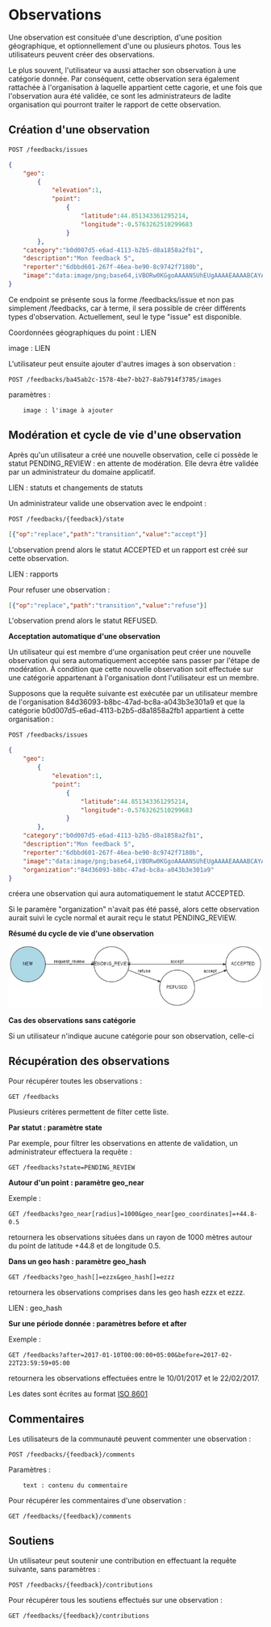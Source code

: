 # Observations

Une observation est consituée d'une description, d'une position géographique, et optionnellement d'une ou plusieurs photos. Tous les utilisateurs peuvent créer des observations.

Le plus souvent, l'utilisateur va aussi attacher son observation à une catégorie donnée. Par conséquent, cette observation sera également rattachée à l'organisation à laquelle appartient cette cagorie, et une fois que l'observation aura été validée, ce sont les administrateurs de ladite organisation qui pourront traiter le rapport de cette observation.

## Création d'une observation

```
POST /feedbacks/issues
```

```json
{
    "geo":
        {
            "elevation":1,
            "point":
                {
                    "latitude":44.851343361295214,
                    "longitude":-0.5763262510299683
                }
        },
    "category":"b0d007d5-e6ad-4113-b2b5-d8a1858a2fb1",
    "description":"Mon feedback 5",
    "reporter":"6dbbd601-267f-46ea-be90-8c9742f7180b",
    "image":"data:image/png;base64,iVBORw0KGgoAAAANSUhEUgAAAAEAAAABCAYAAAAfFcSJAAAADUlEQVR42mP8/5+hHgAHggJ/PchI7wAAAABJRU5ErkJggg=="
}
```

Ce endpoint se présente sous la forme /feedbacks/issue et non pas simplement /feedbacks, car à terme, il sera possible de créer différents types d'observation. Actuellement, seul le type "issue" est disponible.

Coordonnées géographiques du point : LIEN

image : LIEN

L'utilisateur peut ensuite ajouter d'autres images à son observation :

```
POST /feedbacks/ba45ab2c-1578-4be7-bb27-8ab7914f3785/images
```

paramètres :
```
    image : l'image à ajouter
```

## Modération et cycle de vie d'une observation

Après qu'un utilisateur a créé une nouvelle observation, celle ci possède le statut PENDING_REVIEW : en attente de modération. Elle devra être validée par un administrateur du domaine applicatif.

LIEN : statuts et changements de statuts

Un administrateur valide une observation avec le endpoint :

```
POST /feedbacks/{feedback}/state
```

```json
[{"op":"replace","path":"transition","value":"accept"}]
```

L'observation prend alors le statut ACCEPTED et un rapport est créé sur cette observation.

LIEN : rapports

Pour refuser une observation :

```json
[{"op":"replace","path":"transition","value":"refuse"}]
```

L'observation prend alors le statut REFUSED.

**Acceptation automatique d'une observation**

Un utilisateur qui est membre d'une organisation peut créer une nouvelle observation qui sera automatiquement acceptée sans passer par l'étape de modération. À condition que cette nouvelle observation soit effectuée sur une catégorie appartenant à l'organisation dont l'utilisateur est un membre.

Supposons que la requête suivante est exécutée par un utilisateur membre de l'organisation 84d36093-b8bc-47ad-bc8a-a043b3e301a9 et que la catégorie b0d007d5-e6ad-4113-b2b5-d8a1858a2fb1 appartient à cette organisation :


```
POST /feedbacks/issues
```

```json
{
    "geo":
        {
            "elevation":1,
            "point":
                {
                    "latitude":44.851343361295214,
                    "longitude":-0.5763262510299683
                }
        },
    "category":"b0d007d5-e6ad-4113-b2b5-d8a1858a2fb1",
    "description":"Mon feedback 5",
    "reporter":"6dbbd601-267f-46ea-be90-8c9742f7180b",
    "image":"data:image/png;base64,iVBORw0KGgoAAAANSUhEUgAAAAEAAAABCAYAAAAfFcSJAAAADUlEQVR42mP8/5+hHgAHggJ/PchI7wAAAABJRU5ErkJggg==",
    "organization":"84d36093-b8bc-47ad-bc8a-a043b3e301a9"
}
```

créera une observation qui aura automatiquement le statut ACCEPTED.

Si le paramère "organization" n'avait pas été passé, alors cette observation aurait suivi le cycle normal et aurait reçu le statut PENDING_REVIEW.

**Résumé du cycle de vie d'une observation**

![Cycle de vie d'une observation](images/feedback_workflow.png "Cycle de vie d'une observation")

**Cas des observations sans catégorie**

Si un utilisateur n'indique aucune catégorie pour son observation, celle-ci 

## Récupération des observations

Pour récupérer toutes les observations :

```
GET /feedbacks
```

Plusieurs critères permettent de filter cette liste.

**Par statut : paramètre state**

Par exemple, pour filtrer les observations en attente de validation, un administrateur effectuera la requête :

```
GET /feedbacks?state=PENDING_REVIEW
```

**Autour d'un point : paramètre geo_near**

Exemple :

```
GET /feedbacks?geo_near[radius]=1000&geo_near[geo_coordinates]=+44.8-0.5
```

retournera les observations situées dans un rayon de 1000 mètres autour du point de latitude +44.8 et de longitude 0.5.

**Dans un geo hash : paramètre geo_hash**

```
GET /feedbacks?geo_hash[]=ezzx&geo_hash[]=ezzz
```

retournera les observations comprises dans les geo hash ezzx et ezzz.

LIEN : geo_hash

**Sur une période donnée : paramètres before et after**

Exemple :

```
GET /feedbacks?after=2017-01-10T00:00:00+05:00&before=2017-02-22T23:59:59+05:00
```

retournera les observations effectuées entre le 10/01/2017 et le 22/02/2017.

Les dates sont écrites au format [ISO 8601](https://www.iso.org/iso-8601-date-and-time-format.html)

## Commentaires

Les utilisateurs de la communauté peuvent commenter une observation :

```
POST /feedbacks/{feedback}/comments
```

Paramètres :
```
    text : contenu du commentaire
```

Pour récupérer les commentaires d'une observation :

```
GET /feedbacks/{feedback}/comments
```

## Soutiens

Un utilisateur peut soutenir une contribution en effectuant la requête suivante, sans paramètres :

```
POST /feedbacks/{feedback}/contributions
```

Pour récupérer tous les soutiens effectués sur une observation :

```
GET /feedbacks/{feedback}/contributions
```
